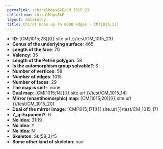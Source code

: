```yaml
--- 
 permalink: /chiralMaps6kE/CM_1015_23 
 collection: chiralMaps6kE
 layout: dataEntry
 title: Chiral maps up to 6000 edges - CM[1015;23]
---
```


- **ID**: [CM[1015;23]]({{ site.url }}/test/CM_1015_23)
- **Genus of the underlying surface**: 465
- **Length of the face**: 70
- **Valency**: 35
- **Length of the Petrie polygon**: 58
- **Is the automorphism group solvable?**: S
- **Number of vertices**: 58
- **Number of edges**: 1015
- **Number of faces**: 29
- **The map is self-**: none
- **Dual map**: [CM[1015;14]]({{ site.url }}/test/CM_1015_14)
- **Mirror (enantihomorphic) map**: [CM[1015;20]]({{ site.url }}/test/CM_1015_20)
- **Dual of the mirror image**: [CM[1015;17]]({{ site.url }}/test/CM_1015_17)
- **Z_q-Exponent?**: 6
- **No idea**:  31:19
- **No idea**: Y
- **No idea**: N
- **Skeleton**: Sk(58;3)^5
- **Some other kind of skeleton**: nan
